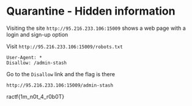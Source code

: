 # Quarantine - Hidden information

Visiting the site `http://95.216.233.106:15009` shows a web page with a login and sign-up option

Visit `http://95.216.233.106:15009/robots.txt`

```
User-Agent: *
Disallow: /admin-stash
```

Go to the `Disallow` link and the flag is there

`http://95.216.233.106:15009/admin-stash`

ractf{1m_n0t_4_r0b0T}
